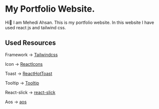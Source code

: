 # My Portfolio Website.

Hi👋 I am Mehedi Ahsan. This is my portfolio website. In this website I have used react js and tailwind css.

## Used Resources
Framework -> [Tailwindcss](https://tailwindcss.com/)

Icon -> [ReactIcons](https://react-icons.github.io/react-icons/)

Toast -> [ReactHotToast](https://react-hot-toast.com/)

Tooltip -> [Tooltip](https://www.npmjs.com/package/react-tippy)

React-slick -> [react-slick](https://react-slick.neostack.com/)

Aos -> [aos](https://michalsnik.github.io/aos/)